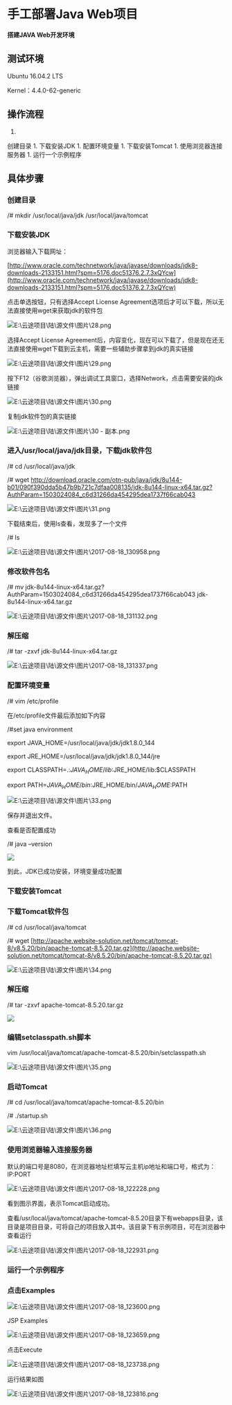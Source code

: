 # **手工部署Java Web项目**

**搭建JAVA Web开发环境**

## **测试环境**

Ubuntu 16.04.2 LTS

Kernel：4.4.0-62-generic

## **操作流程**

1. 
创建目录
1. 
下载安装JDK
1. 
配置环境变量
1. 
下载安装Tomcat
1. 
使用浏览器连接服务器
1. 
运行一个示例程序

## **具体步骤**

### **创建目录**

/# mkdir /usr/local/java/jdk /usr/local/java/tomcat

### **下载安装JDK**

浏览器输入下载网址：

[http://www.oracle.com/technetwork/java/javase/downloads/jdk8-downloads-2133151.html?spm=5176.doc51376.2.7.3xQYcw](http://www.oracle.com/technetwork/java/javase/downloads/jdk8-downloads-2133151.html?spm=5176.doc51376.2.7.3xQYcw)

点击单选按钮，只有选择Accept License Agreement选项后才可以下载，所以无法直接使用wget来获取jdk的软件包

![E:\云途项目\陆\源文件\图片\28.png](http://cloudway.jcloud.com/wp-content/uploads/2017/05/e-28-png.png)

选择Accept License Agreement后，内容变化，现在可以下载了，但是现在还无法直接使用wget下载到云主机，需要一些辅助步骤拿到jdk的真实链接

![E:\云途项目\陆\源文件\图片\29.png](http://cloudway.jcloud.com/wp-content/uploads/2017/05/e-29-png.png)

按下F12（谷歌浏览器），弹出调试工具窗口，选择Network，点击需要安装的jdk链接

![E:\云途项目\陆\源文件\图片\30.png](http://cloudway.jcloud.com/wp-content/uploads/2017/05/e-30-png.png)

复制jdk软件包的真实链接

![E:\云途项目\陆\源文件\图片\30 - 副本.png](http://cloudway.jcloud.com/wp-content/uploads/2017/05/e-30-png-1.png)

### 进入/usr/local/java/jdk目录，下载jdk软件包

/# cd /usr/local/java/jdk

/# wget http://download.oracle.com/otn-pub/java/jdk/8u144-b01/090f390dda5b47b9b721c7dfaa008135/jdk-8u144-linux-x64.tar.gz?AuthParam=1503024084_c6d31266da454295dea1737f66cab043

![E:\云途项目\陆\源文件\图片\31.png](http://cloudway.jcloud.com/wp-content/uploads/2017/05/e-31-png.png)

下载结束后，使用ls查看，发现多了一个文件

/# ls

![E:\云途项目\陆\源文件\图片\2017-08-18_130958.png](http://cloudway.jcloud.com/wp-content/uploads/2017/05/e-2017-08-18_130958-png.png)

### **修改软件包名**

/# mv jdk-8u144-linux-x64.tar.gz\?AuthParam\=1503024084_c6d31266da454295dea1737f66cab043 jdk-8u144-linux-x64.tar.gz

![E:\云途项目\陆\源文件\图片\2017-08-18_131132.png](http://cloudway.jcloud.com/wp-content/uploads/2017/05/e-2017-08-18_131132-png.png)

### **解压缩**

/# tar -zxvf jdk-8u144-linux-x64.tar.gz

![E:\云途项目\陆\源文件\图片\2017-08-18_131337.png](http://cloudway.jcloud.com/wp-content/uploads/2017/05/e-2017-08-18_131337-png.png)

### **配置环境变量**

/# vim /etc/profile

在/etc/profile文件最后添加如下内容

/#set java environment

export JAVA_HOME=/usr/local/java/jdk/jdk1.8.0_144

export JRE_HOME=/usr/local/java/jdk/jdk1.8.0_144/jre

export CLASSPATH=.:$JAVA_HOME/lib$:JRE_HOME/lib:$CLASSPATH

export PATH=$JAVA_HOME/bin:$JRE_HOME/bin/$JAVA_HOME:$PATH

![E:\云途项目\陆\源文件\图片\33.png](http://cloudway.jcloud.com/wp-content/uploads/2017/05/e-33-png.png)

保存并退出文件。

查看是否配置成功

/# java –version

![](http://cloudway.jcloud.com/wp-content/uploads/2017/05/word-image-105.png)

到此，JDK已成功安装，环境变量成功配置

### **下载安装Tomcat**

### **下载Tomcat软件包**

/# cd /usr/local/java/tomcat

/# wget [http://apache.website-solution.net/tomcat/tomcat-8/v8.5.20/bin/apache-tomcat-8.5.20.tar.gz](http://apache.website-solution.net/tomcat/tomcat-8/v8.5.20/bin/apache-tomcat-8.5.20.tar.gz)

![E:\云途项目\陆\源文件\图片\34.png](http://cloudway.jcloud.com/wp-content/uploads/2017/05/e-34-png.png)

### **解压缩**

/# tar -zxvf apache-tomcat-8.5.20.tar.gz

![](http://cloudway.jcloud.com/wp-content/uploads/2017/05/word-image-106.png)

### **编辑setclasspath.sh脚本**

vim /usr/local/java/tomcat/apache-tomcat-8.5.20/bin/setclasspath.sh

![E:\云途项目\陆\源文件\图片\35.png](http://cloudway.jcloud.com/wp-content/uploads/2017/05/e-35-png.png)

### **启动Tomcat**

/# cd /usr/local/java/tomcat/apache-tomcat-8.5.20/bin

/# ./startup.sh

![E:\云途项目\陆\源文件\图片\36.png](http://cloudway.jcloud.com/wp-content/uploads/2017/05/e-36-png.png)

### **使用浏览器输入连接服务器**

默认的端口号是8080，在浏览器地址栏填写云主机ip地址和端口号，格式为：IP:PORT

![E:\云途项目\陆\源文件\图片\2017-08-18_122228.png](http://cloudway.jcloud.com/wp-content/uploads/2017/05/e-2017-08-18_122228-png.png)

看到图示界面，表示Tomcat启动成功。

查看/usr/local/java/tomcat/apache-tomcat-8.5.20目录下有webapps目录，该目录是项目目录，可将自己的项目放入其中。该目录下有示例项目，可在浏览器中查看运行

![E:\云途项目\陆\源文件\图片\2017-08-18_122931.png](http://cloudway.jcloud.com/wp-content/uploads/2017/05/e-2017-08-18_122931-png.png)

### 运行一个示例程序

### 点击Examples

![E:\云途项目\陆\源文件\图片\2017-08-18_123600.png](http://cloudway.jcloud.com/wp-content/uploads/2017/05/e-2017-08-18_123600-png.png)

JSP Examples

![E:\云途项目\陆\源文件\图片\2017-08-18_123659.png](http://cloudway.jcloud.com/wp-content/uploads/2017/05/e-2017-08-18_123659-png.png)

点击Execute

![E:\云途项目\陆\源文件\图片\2017-08-18_123738.png](http://cloudway.jcloud.com/wp-content/uploads/2017/05/e-2017-08-18_123738-png.png)

运行结果如图

![E:\云途项目\陆\源文件\图片\2017-08-18_123816.png](http://cloudway.jcloud.com/wp-content/uploads/2017/05/e-2017-08-18_123816-png.png)